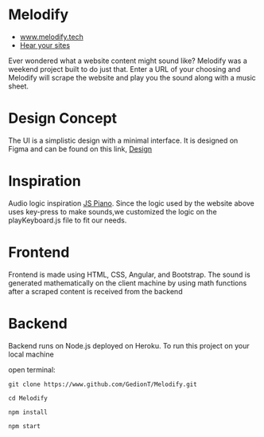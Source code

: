# Melodify

- www.melodify.tech
- [Hear your sites](melodi-fy.herokuapp.com)

Ever wondered what a website content might sound like?
Melodify was a weekend project built to do just that. Enter a URL of your
choosing and Melodify will scrape the website and play you the sound along
with a music sheet.

# Design Concept

The UI is a simplistic design with a minimal interface. It is designed on
Figma and can be found on this link, [Design](https://www.figma.com/file/K1mzN5JjbL7pdGzwYnuzIh/Melodify?node-id=6%3A6)

# Inspiration

Audio logic inspiration [JS Piano](https://www.freecodecamp.org/news/javascript-piano-keyboard/).
Since the logic used by the website above uses key-press to make sounds,we customized
the logic on the playKeyboard.js file to fit our needs.

# Frontend

Frontend is made using HTML, CSS, Angular, and Bootstrap.
The sound is generated mathematically on the client machine by using math functions
after a scraped content is received from the backend

# Backend

Backend runs on Node.js deployed on Heroku.
To run this project on your local machine

open terminal:

    git clone https://www.github.com/GedionT/Melodify.git

    cd Melodify

    npm install

    npm start
